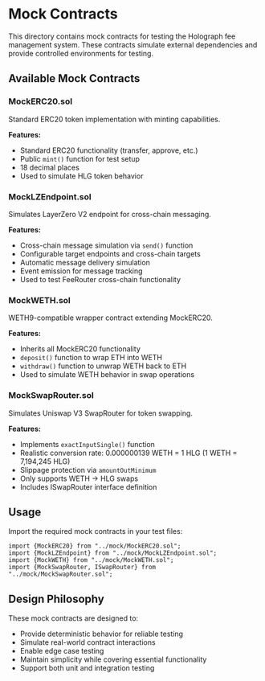 # Mock Contracts

This directory contains mock contracts for testing the Holograph fee management system. These contracts simulate external dependencies and provide controlled environments for testing.

## Available Mock Contracts

### MockERC20.sol

Standard ERC20 token implementation with minting capabilities.

**Features:**

- Standard ERC20 functionality (transfer, approve, etc.)
- Public `mint()` function for test setup
- 18 decimal places
- Used to simulate HLG token behavior

### MockLZEndpoint.sol

Simulates LayerZero V2 endpoint for cross-chain messaging.

**Features:**

- Cross-chain message simulation via `send()` function
- Configurable target endpoints and cross-chain targets
- Automatic message delivery simulation
- Event emission for message tracking
- Used to test FeeRouter cross-chain functionality

### MockWETH.sol

WETH9-compatible wrapper contract extending MockERC20.

**Features:**

- Inherits all MockERC20 functionality
- `deposit()` function to wrap ETH into WETH
- `withdraw()` function to unwrap WETH back to ETH
- Used to simulate WETH behavior in swap operations

### MockSwapRouter.sol

Simulates Uniswap V3 SwapRouter for token swapping.

**Features:**

- Implements `exactInputSingle()` function
- Realistic conversion rate: 0.000000139 WETH = 1 HLG (1 WETH = 7,194,245 HLG)
- Slippage protection via `amountOutMinimum`
- Only supports WETH → HLG swaps
- Includes ISwapRouter interface definition

## Usage

Import the required mock contracts in your test files:

```solidity
import {MockERC20} from "../mock/MockERC20.sol";
import {MockLZEndpoint} from "../mock/MockLZEndpoint.sol";
import {MockWETH} from "../mock/MockWETH.sol";
import {MockSwapRouter, ISwapRouter} from "../mock/MockSwapRouter.sol";
```

## Design Philosophy

These mock contracts are designed to:

- Provide deterministic behavior for reliable testing
- Simulate real-world contract interactions
- Enable edge case testing
- Maintain simplicity while covering essential functionality
- Support both unit and integration testing
